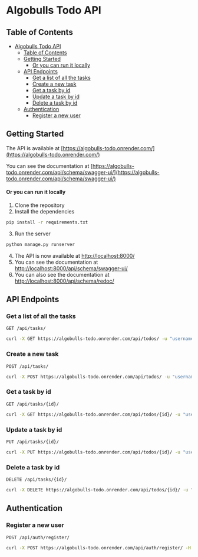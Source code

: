 # Algobulls Todo API

## Table of Contents
- [Algobulls Todo API](#algobulls-todo-api)
  - [Table of Contents](#table-of-contents)
  - [Getting Started](#getting-started)
      - [Or you can run it locally](#or-you-can-run-it-locally)
  - [API Endpoints](#api-endpoints)
    - [Get a list of all the tasks](#get-a-list-of-all-the-tasks)
    - [Create a new task](#create-a-new-task)
    - [Get a task by id](#get-a-task-by-id)
    - [Update a task by id](#update-a-task-by-id)
    - [Delete a task by id](#delete-a-task-by-id)
  - [Authentication](#authentication)
    - [Register a new user](#register-a-new-user)
## Getting Started
The API is available at [https://algobulls-todo.onrender.com/](https://algobulls-todo.onrender.com/)

You can see the documentation at [https://algobulls-todo.onrender.com/api/schema/swagger-ui/](https://algobulls-todo.onrender.com/api/schema/swagger-ui/)

#### Or you can run it locally
1. Clone the repository
2. Install the dependencies
```bash
pip install -r requirements.txt
```
3. Run the server
```bash
python manage.py runserver
```
4. The API is now available at [http://localhost:8000/](http://localhost:8000/)
5. You can see the documentation at [http://localhost:8000/api/schema/swagger-ui/](http://localhost:8000/api/schema/swagger-ui/)
6. You can also see the documentation at [http://localhost:8000/api/schema/redoc/](http://localhost:8000/api/schema/redoc/)

## API Endpoints

### Get a list of all the tasks
`GET /api/tasks/`
```bash
curl -X GET https://algobulls-todo.onrender.com/api/todos/ -u "username:password"
```

### Create a new task
`POST /api/tasks/`
```bash
curl -X POST https://algobulls-todo.onrender.com/api/todos/ -u "username:password" -H "Content-Type: application/json" -d '{"title": "string", "description": "string", "status": "string", "due_date": "string", "tags": ["string"]}'
```

### Get a task by id
`GET /api/tasks/{id}/`
```bash
curl -X GET https://algobulls-todo.onrender.com/api/todos/{id}/ -u "username:password"
```

### Update a task by id
`PUT /api/tasks/{id}/`
```bash
curl -X PUT https://algobulls-todo.onrender.com/api/todos/{id}/ -u "username:password" -H "Content-Type: application/json" -d '{"title": "string", "description": "string", "status": "string", "due_date": "string", "tags": ["string"]}'
```

### Delete a task by id
`DELETE /api/tasks/{id}/`
```bash
curl -X DELETE https://algobulls-todo.onrender.com/api/todos/{id}/ -u "username:password"
```

## Authentication

### Register a new user
`POST /api/auth/register/`
```bash
curl -X POST https://algobulls-todo.onrender.com/api/auth/register/ -H "Content-Type: application/json" -d '{"username": "string", "password": "string"}'
```
